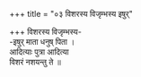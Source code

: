 +++
title = "०३ विशरस्य विजृम्भस्य इषुर्"

+++
विशरस्य विजृम्भस्य-  
-इषुर् माता धनुष् पिता ।  
आदित्याः पुत्रा आदित्या  
विशरं नशयन्तु ते ॥